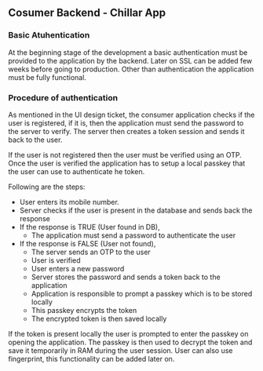 ## Cosumer Backend - Chillar App

### Basic Atuhentication
 At the beginning stage of the development a basic authentication must be provided to the application by the backend. Later on SSL can be added few weeks before going to production. Other than authentication the application must be fully functional.

### Procedure of authentication
As mentioned in the UI design ticket, the consumer application checks if the user is registered, if it is, then the application must send the password to the server to verify. The server then creates a token session and sends it back to the user. 

If the user is not registered then the user must be verified using an OTP. Once the user is verified the application has to setup a local passkey that the user can use to authenticate he token.

Following are the steps:
- User enters its mobile number.
- Server checks if the user is present in the database and sends back the response
- If the response is TRUE (User found in DB),
  - The application must send a password to authenticate the user
- If the response is FALSE (User not found),
  - The server sends an OTP to the user
  - User is verified
  - User enters a new password
  - Server stores the password and sends a token back to the application
  - Application is responsible to prompt a passkey which is to be stored locally
  - This passkey encrypts the token
  - The encrypted token is then saved locally

If the token is present locally the user is prompted to enter the passkey on opening the application. The passkey is then used to decrypt the token and save it temporarily in RAM during the user session. User can also use fingerprint, this functionality can be added later on.